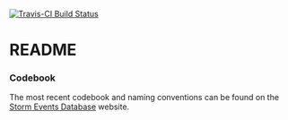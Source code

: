 [![Travis-CI Build Status](https://travis-ci.org/timtrice/NCDC-Storm-Events.svg?branch=v0.1)](https://travis-ci.org/timtrice/NCDC-Storm-Events)

# README

### Codebook

The most recent codebook and naming conventions can be found on the [Storm Events Database](https://www.ncdc.noaa.gov/stormevents/ftp.jsp) website.

